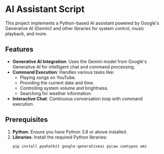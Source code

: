 # AI Assistant Script  

This project implements a Python-based AI assistant powered by Google's Generative AI (Gemini) and other libraries for system control, music playback, and more.  

## Features  

- **Generative AI Integration**: Uses the Gemini model from Google's Generative AI for intelligent chat and command processing.  
- **Command Execution**: Handles various tasks like:  
  - Playing songs on YouTube.  
  - Providing the current date and time.  
  - Controlling system volume and brightness.  
  - Searching for weather information.  
- **Interactive Chat**: Continuous conversation loop with command execution.  

## Prerequisites  

1. **Python**: Ensure you have Python 3.8 or above installed.  
2. **Libraries**: Install the required Python libraries:  
   ```bash
   pip install pywhatkit google-generativeai pycaw comtypes wmi
